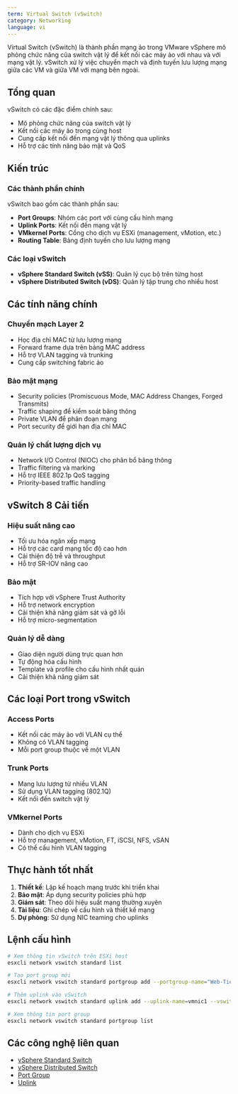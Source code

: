 ```yaml
---
term: Virtual Switch (vSwitch)
category: Networking
language: vi
---
```


Virtual Switch (vSwitch) là thành phần mạng ảo trong VMware vSphere mô phỏng chức năng của switch vật lý để kết nối các máy ảo với nhau và với mạng vật lý. vSwitch xử lý việc chuyển mạch và định tuyến lưu lượng mạng giữa các VM và giữa VM với mạng bên ngoài.

## Tổng quan

vSwitch có các đặc điểm chính sau:
- Mô phỏng chức năng của switch vật lý
- Kết nối các máy ảo trong cùng host
- Cung cấp kết nối đến mạng vật lý thông qua uplinks
- Hỗ trợ các tính năng bảo mật và QoS

## Kiến trúc

### Các thành phần chính
vSwitch bao gồm các thành phần sau:
- **Port Groups**: Nhóm các port với cùng cấu hình mạng
- **Uplink Ports**: Kết nối đến mạng vật lý
- **VMkernel Ports**: Cổng cho dịch vụ ESXi (management, vMotion, etc.)
- **Routing Table**: Bảng định tuyến cho lưu lượng mạng

### Các loại vSwitch
- **vSphere Standard Switch (vSS)**: Quản lý cục bộ trên từng host
- **vSphere Distributed Switch (vDS)**: Quản lý tập trung cho nhiều host

## Các tính năng chính

### Chuyển mạch Layer 2
- Học địa chỉ MAC từ lưu lượng mạng
- Forward frame dựa trên bảng MAC address
- Hỗ trợ VLAN tagging và trunking
- Cung cấp switching fabric ảo

### Bảo mật mạng
- Security policies (Promiscuous Mode, MAC Address Changes, Forged Transmits)
- Traffic shaping để kiểm soát băng thông
- Private VLAN để phân đoạn mạng
- Port security để giới hạn địa chỉ MAC

### Quản lý chất lượng dịch vụ
- Network I/O Control (NIOC) cho phân bổ băng thông
- Traffic filtering và marking
- Hỗ trợ IEEE 802.1p QoS tagging
- Priority-based traffic handling

## vSwitch 8 Cải tiến

### Hiệu suất nâng cao
- Tối ưu hóa ngăn xếp mạng
- Hỗ trợ các card mạng tốc độ cao hơn
- Cải thiện độ trễ và throughput
- Hỗ trợ SR-IOV nâng cao

### Bảo mật
- Tích hợp với vSphere Trust Authority
- Hỗ trợ network encryption
- Cải thiện khả năng giám sát và gỡ lỗi
- Hỗ trợ micro-segmentation

### Quản lý dễ dàng
- Giao diện người dùng trực quan hơn
- Tự động hóa cấu hình
- Template và profile cho cấu hình nhất quán
- Cải thiện khả năng giám sát

## Các loại Port trong vSwitch

### Access Ports
- Kết nối các máy ảo với VLAN cụ thể
- Không có VLAN tagging
- Mỗi port group thuộc về một VLAN

### Trunk Ports
- Mang lưu lượng từ nhiều VLAN
- Sử dụng VLAN tagging (802.1Q)
- Kết nối đến switch vật lý

### VMkernel Ports
- Dành cho dịch vụ ESXi
- Hỗ trợ management, vMotion, FT, iSCSI, NFS, vSAN
- Có thể cấu hình VLAN tagging

## Thực hành tốt nhất

1. **Thiết kế**: Lập kế hoạch mạng trước khi triển khai
2. **Bảo mật**: Áp dụng security policies phù hợp
3. **Giám sát**: Theo dõi hiệu suất mạng thường xuyên
4. **Tài liệu**: Ghi chép về cấu hình và thiết kế mạng
5. **Dự phòng**: Sử dụng NIC teaming cho uplinks

## Lệnh cấu hình

```bash
# Xem thông tin vSwitch trên ESXi host
esxcli network vswitch standard list

# Tạo port group mới
esxcli network vswitch standard portgroup add --portgroup-name="Web-Tier" --vswitch-name="vSwitch0"

# Thêm uplink vào vSwitch
esxcli network vswitch standard uplink add --uplink-name=vmnic1 --vswitch-name=vSwitch0

# Xem thông tin port group
esxcli network vswitch standard portgroup list
```

## Các công nghệ liên quan

- [vSphere Standard Switch](/glossary/term/vsphere-standard-switch.md)
- [vSphere Distributed Switch](/glossary/term/vsphere-distributed-switch.md)
- [Port Group](/glossary/term/port-group.md)
- [Uplink](/glossary/term/uplinks.md)
